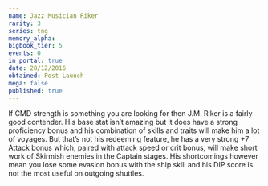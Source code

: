 ```yaml
---
name: Jazz Musician Riker
rarity: 3
series: tng
memory_alpha:
bigbook_tier: 5
events: 0
in_portal: true
date: 28/12/2016
obtained: Post-Launch
mega: false
published: true
---
```


If CMD strength is something you are looking for then J.M. Riker is a fairly good contender. His base stat isn’t amazing but it does have a strong proficiency bonus and his combination of skills and traits will make him a lot of voyages. But that’s not his redeeming feature, he has a very strong +7 Attack bonus which, paired with attack speed or crit bonus, will make short work of Skirmish enemies in the Captain stages. His shortcomings however mean you lose some evasion bonus with the ship skill and his DIP score is not the most useful on outgoing shuttles.
